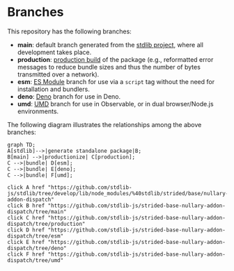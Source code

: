 <!--

@license Apache-2.0

Copyright (c) 2022 The Stdlib Authors.

Licensed under the Apache License, Version 2.0 (the "License");
you may not use this file except in compliance with the License.
You may obtain a copy of the License at

    http://www.apache.org/licenses/LICENSE-2.0

Unless required by applicable law or agreed to in writing, software
distributed under the License is distributed on an "AS IS" BASIS,
WITHOUT WARRANTIES OR CONDITIONS OF ANY KIND, either express or implied.
See the License for the specific language governing permissions and
limitations under the License.

-->

# Branches

This repository has the following branches:

-   **main**: default branch generated from the [stdlib project][stdlib-url], where all development takes place.
-   **production**: [production build][production-url] of the package (e.g., reformatted error messages to reduce bundle sizes and thus the number of bytes transmitted over a network).
-   **esm**: [ES Module][esm-url] branch for use via a `script` tag without the need for installation and bundlers.
-   **deno**: [Deno][deno-url] branch for use in Deno.
-   **umd**: [UMD][umd-url] branch for use in Observable, or in dual browser/Node.js environments.

The following diagram illustrates the relationships among the above branches:

```mermaid
graph TD;
A[stdlib]-->|generate standalone package|B;
B[main] -->|productionize| C[production];
C -->|bundle| D[esm];
C -->|bundle| E[deno];
C -->|bundle| F[umd];

click A href "https://github.com/stdlib-js/stdlib/tree/develop/lib/node_modules/%40stdlib/strided/base/nullary-addon-dispatch"
click B href "https://github.com/stdlib-js/strided-base-nullary-addon-dispatch/tree/main"
click C href "https://github.com/stdlib-js/strided-base-nullary-addon-dispatch/tree/production"
click D href "https://github.com/stdlib-js/strided-base-nullary-addon-dispatch/tree/esm"
click E href "https://github.com/stdlib-js/strided-base-nullary-addon-dispatch/tree/deno"
click F href "https://github.com/stdlib-js/strided-base-nullary-addon-dispatch/tree/umd"
```

[stdlib-url]: https://github.com/stdlib-js/stdlib/tree/develop/lib/node_modules/%40stdlib/strided/base/nullary-addon-dispatch
[production-url]: https://github.com/stdlib-js/strided-base-nullary-addon-dispatch/tree/production
[deno-url]: https://github.com/stdlib-js/strided-base-nullary-addon-dispatch/tree/deno
[umd-url]: https://github.com/stdlib-js/strided-base-nullary-addon-dispatch/tree/umd
[esm-url]: https://github.com/stdlib-js/strided-base-nullary-addon-dispatch/tree/esm
